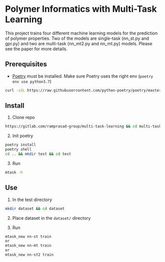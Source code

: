 # Polymer Informatics with Multi-Task Learning 

This project trains four different machine learning models for the prediction of polymer properties. Two of the models are single-task (nn_st.py and gpr.py) and two are multi-task (nn_mt2.py and nn_mt.py) models. Please see the paper for more details.

## Prerequisites

- [Poetry](https://python-poetry.org/docs/) must be installed. Make sure Poetry uses the right env (`poetry env use python3.7`)

```bash
curl -sSL https://raw.githubusercontent.com/python-poetry/poetry/master get-poetry.py | python
```

## Install

1. Clone repo 
```bash
https://gitlab.com/ramprasad-group/multi-task-learning && cd multi-task-learning
```

2. Init poetry
```bash
poetry install
poetry shell
cd .. && mkdir test && cd test
```

3. Run

```bash 
mtask -h
```

## Use

1. In the test directory

```bash
mkdir dataset && cd dataset
```

2. Place dataset in the `dataset/` directory

3. Run

```bash
mtask_new nn-st train
or
mtask_new nn-mt train
or
mtask_new nn-st2 train
```


